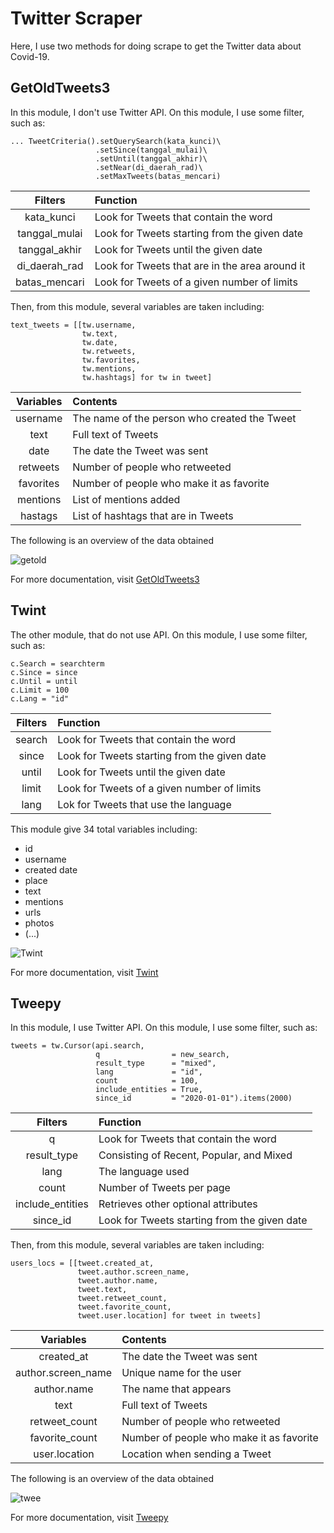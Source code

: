 # Twitter Scraper

Here, I use two methods for doing scrape to get the Twitter data about Covid-19.

## GetOldTweets3

In this module, I don't use Twitter API.
On this module, I use some filter, such as:

```
... TweetCriteria().setQuerySearch(kata_kunci)\
                   .setSince(tanggal_mulai)\
                   .setUntil(tanggal_akhir)\
                   .setNear(di_daerah_rad)\
                   .setMaxTweets(batas_mencari)
```

Filters | Function
:---: | :---
kata_kunci | Look for Tweets that contain the word
tanggal_mulai | Look for Tweets starting from the given date
tanggal_akhir | Look for Tweets until the given date
di_daerah_rad | Look for Tweets that are in the area around it
batas_mencari | Look for Tweets of a given number of limits

Then, from this module, several variables are taken including:

```
text_tweets = [[tw.username,
                tw.text,
                tw.date,
                tw.retweets,
                tw.favorites,
                tw.mentions,
                tw.hashtags] for tw in tweet]
```

Variables | Contents
:---: | :---
username | The name of the person who created the Tweet
text | Full text of Tweets
date | The date the Tweet was sent
retweets | Number of people who retweeted
favorites | Number of people who make it as favorite
mentions | List of mentions added
hastags | List of hashtags that are in Tweets

The following is an overview of the data obtained

![getold](https://github.com/MyArist/Twitter-Scraper-for-Covid-19/blob/master/README/get.png)

For more documentation, visit [GetOldTweets3](https://pypi.org/project/GetOldTweets3/)

## Twint

The other module, that do not use API.
On this module, I use some filter, such as:

```
c.Search = searchterm
c.Since = since
c.Until = until
c.Limit = 100
c.Lang = "id"
```

Filters | Function
:---: | :---
search | Look for Tweets that contain the word
since | Look for Tweets starting from the given date
until | Look for Tweets until the given date
limit | Look for Tweets of a given number of limits
lang | Lok for Tweets that use the language

This module give 34 total variables including:
- id
- username
- created date
- place
- text
- mentions
- urls
- photos
- (...)

![Twint](https://github.com/MyArist/Twitter-Scraper-for-Covid-19/blob/master/README/twint.png)

For more documentation, visit [Twint](https://github.com/twintproject/twint)

## Tweepy

In this module, I use Twitter API.
On this module, I use some filter, such as:

```
tweets = tw.Cursor(api.search, 
                   q                = new_search,
                   result_type      = "mixed",
                   lang             = "id",
                   count            = 100,
                   include_entities = True,
                   since_id         = "2020-01-01").items(2000)
```

Filters | Function
:---: | :---
q | Look for Tweets that contain the word
result_type | Consisting of Recent, Popular, and Mixed
lang | The language used
count | Number of Tweets per page
include_entities | Retrieves other optional attributes
since_id | Look for Tweets starting from the given date

Then, from this module, several variables are taken including:

```
users_locs = [[tweet.created_at,
               tweet.author.screen_name,
               tweet.author.name,
               tweet.text,
               tweet.retweet_count,
               tweet.favorite_count,
               tweet.user.location] for tweet in tweets]
```

Variables | Contents
:---: | :---
created_at | The date the Tweet was sent
author.screen_name | Unique name for the user
author.name | The name that appears
text | Full text of Tweets
retweet_count | Number of people who retweeted
favorite_count | Number of people who make it as favorite
user.location | Location when sending a Tweet

The following is an overview of the data obtained

![twee](https://github.com/MyArist/Twitter-Scraper-for-Covid-19/blob/master/README/twee.png)

For more documentation, visit [Tweepy](https://docs.tweepy.org/en/latest/api.html)
